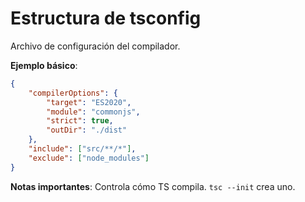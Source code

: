 # Estructura de tsconfig

Archivo de configuración del compilador.

**Ejemplo básico**:

```json
{
    "compilerOptions": {
        "target": "ES2020",
        "module": "commonjs",
        "strict": true,
        "outDir": "./dist"
    },
    "include": ["src/**/*"],
    "exclude": ["node_modules"]
}
```

**Notas importantes**: Controla cómo TS compila. `tsc --init` crea uno.